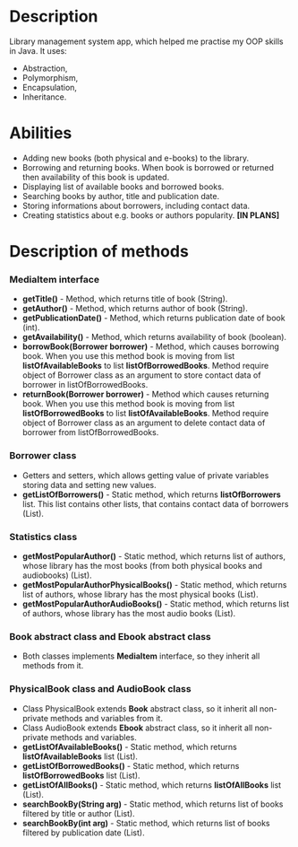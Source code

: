 # Description

Library management system app, which helped me practise my OOP skills in Java. It uses: 
- Abstraction, 
- Polymorphism, 
- Encapsulation, 
- Inheritance.

# Abilities

- Adding new books (both physical and e-books) to the library.
- Borrowing and returning books. When book is borrowed or returned then availability of this book is updated.
- Displaying list of available books and borrowed books.
- Searching books by author, title and publication date.
- Storing informations about borrowers, including contact data.
- Creating statistics about e.g. books or authors popularity. <b>[IN PLANS]</b>

# Description of methods

### MediaItem interface
- <b>getTitle()</b> - Method, which returns title of book (String).
- <b>getAuthor()</b> - Method, which returns author of book (String).
- <b>getPublicationDate()</b> - Method, which returns publication date of book (int).
- <b>getAvailability()</b> - Method, which returns availability of book (boolean).
- <b>borrowBook(Borrower borrower)</b> - Method, which causes borrowing book. When you use this method book is moving from list 
<b>listOfAvailableBooks</b> to list <b>listOfBorrowedBooks</b>. Method require object of Borrower class as an argument
to store contact data of borrower in listOfBorrowedBooks.
- <b>returnBook(Borrower borrower)</b> - Method which causes returning book. When you use this method book is moving from list
<b>listOfBorrowedBooks</b> to list <b>listOfAvailableBooks</b>. Method require object of Borrower class as an argument 
to delete contact data of borrower from listOfBorrowedBooks.

### Borrower class
- Getters and setters, which allows getting value of private variables storing data and setting new values.
- <b>getListOfBorrowers()</b> - Static method, which returns <b>listOfBorrowers</b> list. This list contains other lists,
that contains contact data of borrowers (List).

### Statistics class
- <b>getMostPopularAuthor()</b> - Static method, which returns list of authors, whose library has the most books (from both physical books
and audiobooks) (List).
- <b>getMostPopularAuthorPhysicalBooks()</b> - Static method, which returns list of authors, whose library has the most 
physical books (List).
- <b>getMostPopularAuthorAudioBooks()</b> - Static method, which returns list of authors, whose library has the most
  audio books (List).

### Book abstract class and Ebook abstract class
- Both classes implements <b>MediaItem</b> interface, so they inherit all methods from it.

### PhysicalBook class and AudioBook class
- Class PhysicalBook extends <b>Book</b> abstract class, so it inherit all non-private methods and variables from it.
- Class AudioBook extends <b>Ebook</b> abstract class, so it inherit all non-private methods and variables.
- <b>getListOfAvailableBooks()</b> - Static method, which returns <b>listOfAvailableBooks</b> list (List).
- <b>getListOfBorrowedBooks()</b> - Static method, which returns <b>listOfBorrowedBooks</b> list (List).
- <b>getListOfAllBooks()</b> - Static method, which returns <b>listOfAllBooks</b> list (List).
- <b>searchBookBy(String arg)</b> - Static method, which returns list of books filtered by title or author (List).
- <b>searchBookBy(int arg)</b> - Static method, which returns list of books filtered by publication date (List).
